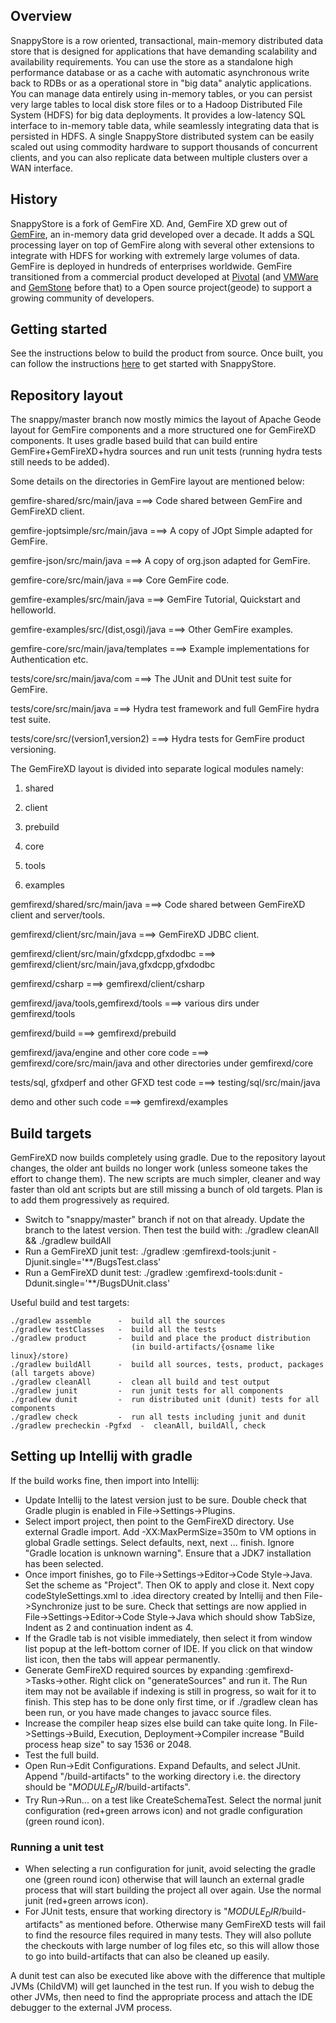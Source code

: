 ## Overview
SnappyStore is a row oriented, transactional, main-memory distributed data store that is designed for applications that have demanding scalability and availability requirements. You can use the store as a standalone high performance database or as a cache with automatic asynchronous write back to RDBs or as a operational store in "big data" analytic applications. You can manage data entirely using in-memory tables, or you can persist very large tables to local disk store files or to a Hadoop Distributed File System (HDFS) for big data deployments. It provides a low-latency SQL interface to in-memory table data, while seamlessly integrating data that is persisted in HDFS. A single SnappyStore distributed system can be easily scaled out using commodity hardware to support thousands of concurrent clients, and you can also replicate data between multiple clusters over a WAN interface. 

<!--
![GemXD_Architecture](http://gemfirexd.docs.pivotal.io/docs-gemfirexd/common/images/esql_at_a_glance.png)
-->

## History
SnappyStore is a fork of GemFire XD. And, GemFire XD grew out of [GemFire](http://pivotal.io/big-data/pivotal-gemfire), an in-memory data grid developed over a decade. It adds a SQL processing layer on top of GemFire along with several other extensions to integrate with HDFS for working with extremely large volumes of data. GemFire is deployed in hundreds of enterprises worldwide. 
GemFire transitioned from a commercial product developed at [Pivotal](www.pivotal.io) (and [VMWare](www.vmware.com) and [GemStone](www.gemstone.com) before that) to a Open source project(geode) to support a growing community of developers. 

## Getting started
See the instructions below to build the product from source. Once built, you can follow the instructions [here](http://gemfirexd.docs.pivotal.io/docs-gemfirexd/getting_started/book_intro.html) to get started with SnappyStore.


## Repository layout

The snappy/master branch now mostly mimics the layout of Apache Geode layout for GemFire components and a more structured one for GemFireXD components. It uses gradle based build that can build entire GemFire+GemFireXD+hydra sources and run unit tests (running hydra tests still needs to be added).

Some details on the directories in GemFire layout are mentioned below:

 gemfire-shared/src/main/java                   ===> Code shared between GemFire and GemFireXD client.

 gemfire-joptsimple/src/main/java               ===> A copy of JOpt Simple adapted for GemFire.

 gemfire-json/src/main/java                     ===> A copy of org.json adapted for GemFire.

 gemfire-core/src/main/java                     ===> Core GemFire code.

 gemfire-examples/src/main/java                 ===> GemFire Tutorial, Quickstart and helloworld.

 gemfire-examples/src/(dist,osgi)/java          ===> Other GemFire examples.

 gemfire-core/src/main/java/templates           ===> Example implementations for Authentication etc.

 tests/core/src/main/java/com                   ===> The JUnit and DUnit test suite for GemFire.

 tests/core/src/main/java                       ===> Hydra test framework and full GemFire hydra test suite.

 tests/core/src/(version1,version2)             ===> Hydra tests for GemFire product versioning.


The GemFireXD layout is divided into separate logical modules namely:

1) shared

2) client

3) prebuild

4) core

5) tools

6) examples

 gemfirexd/shared/src/main/java                 ===> Code shared between GemFireXD client and server/tools.

 gemfirexd/client/src/main/java                 ===> GemFireXD JDBC client.

 gemfirexd/client/src/main/gfxdcpp,gfxdodbc     ===> gemfirexd/client/src/main/java,gfxdcpp,gfxdodbc

 gemfirexd/csharp                               ===> gemfirexd/client/csharp

 gemfirexd/java/tools,gemfirexd/tools           ===> various dirs under gemfirexd/tools

 gemfirexd/build                                ===> gemfirexd/prebuild

 gemfirexd/java/engine and other core code      ===> gemfirexd/core/src/main/java and other directories under gemfirexd/core

 tests/sql, gfxdperf and other GFXD test code   ===> testing/sql/src/main/java

 demo and other such code                       ===> gemfirexd/examples


## Build targets

GemFireXD now builds completely using gradle. Due to the repository layout changes, the older ant builds no longer work (unless someone takes the effort to change them). The new scripts are much simpler, cleaner and way faster than old ant scripts but are still missing a bunch of old targets. Plan is to add them progressively as required.

  * Switch to "snappy/master" branch if not on that already. Update the branch to the latest version. Then test the build with: ./gradlew cleanAll && ./gradlew buildAll
  * Run a GemFireXD junit test: ./gradlew :gemfirexd-tools:junit -Djunit.single='\*\*/BugsTest.class'
  * Run a GemFireXD dunit test: ./gradlew :gemfirexd-tools:dunit -Ddunit.single='\*\*/BugsDUnit.class'

Useful build and test targets:
```
./gradlew assemble      -  build all the sources
./gradlew testClasses   -  build all the tests
./gradlew product       -  build and place the product distribution
                           (in build-artifacts/{osname like linux}/store)
./gradlew buildAll      -  build all sources, tests, product, packages (all targets above)
./gradlew cleanAll      -  clean all build and test output
./gradlew junit         -  run junit tests for all components
./gradlew dunit         -  run distributed unit (dunit) tests for all components
./gradlew check         -  run all tests including junit and dunit
./gradlew precheckin -Pgfxd  -  cleanAll, buildAll, check
```

## Setting up Intellij with gradle

If the build works fine, then import into Intellij:
  * Update Intellij to the latest version just to be sure. Double check that Gradle plugin is enabled in File->Settings->Plugins.
  * Select import project, then point to the GemFireXD directory. Use external Gradle import. Add -XX:MaxPermSize=350m to VM options in global Gradle settings. Select defaults, next, next ... finish. Ignore "Gradle location is unknown warning". Ensure that a JDK7 installation has been selected.
  * Once import finishes, go to File->Settings->Editor->Code Style->Java. Set the scheme as "Project". Then OK to apply and close it. Next copy codeStyleSettings.xml to .idea directory created by Intellij and then File->Synchronize just to be sure. Check that settings are now applied in File->Settings->Editor->Code Style->Java which should show TabSize, Indent as 2 and continuation indent as 4.
  * If the Gradle tab is not visible immediately, then select it from window list popup at the left-bottom corner of IDE. If you click on that window list icon, then the tabs will appear permanently.
  * Generate GemFireXD required sources by expanding :gemfirexd->Tasks->other. Right click on "generateSources" and run it. The Run item may not be available if indexing is still in progress, so wait for it to finish. This step has to be done only first time, or if ./gradlew clean has been run, or you have made changes to javacc source files.
  * Increase the compiler heap sizes else build can take quite long. In File->Settings->Build, Execution, Deployment->Compiler increase "Build process heap size" to say 1536 or 2048.
  * Test the full build.
  * Open Run->Edit Configurations. Expand Defaults, and select JUnit. Append "/build-artifacts" to the working directory i.e. the directory should be "$MODULE_DIR$/build-artifacts".
  * Try Run->Run... on a test like CreateSchemaTest. Select the normal junit configuration (red+green arrows icon) and not gradle configuration (green round icon).


### Running a unit test

 * When selecting a run configuration for junit, avoid selecting the gradle one (green round icon) otherwise that will launch an external gradle process that will start building the project all over again. Use the normal junit (red+green arrows icon).
 * For JUnit tests, ensure that working directory is "$MODULE_DIR$/build-artifacts" as mentioned before. Otherwise many GemFireXD tests will fail to find the resource files required in many tests. They will also pollute the checkouts with large number of log files etc, so this will allow those to go into build-artifacts that can also be cleaned up easily.

A dunit test can also be executed like above with the difference that multiple JVMs (ChildVM) will get launched in the test run. If you wish to debug the other JVMs, then need to find the appropriate process and attach the IDE debugger to the external JVM process.
